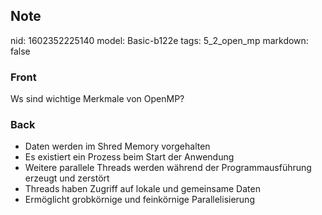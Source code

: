 ## Note
nid: 1602352225140
model: Basic-b122e
tags: 5_2_open_mp
markdown: false

### Front
Ws sind wichtige Merkmale von OpenMP?

### Back
<ul>
  <li>Daten werden im Shred Memory vorgehalten
  <li>Es existiert ein Prozess beim Start der Anwendung
  <li>Weitere parallele Threads werden während der
  Programmausführung erzeugt und zerstört
  <li>Threads haben Zugriff auf lokale und gemeinsame Daten
  <li>Ermöglicht grobkörnige und feinkörnige Parallelisierung
</ul>
